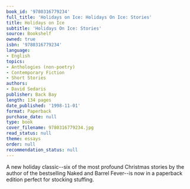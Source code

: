 ```yaml
---
book_id: '9780316779234'
full_title: 'Holidays on Ice: Holidays On Ice: Stories'
title: Holidays on Ice
subtitle: 'Holidays On Ice: Stories'
source: Bookshelf
owned: true
isbn: '9780316779234'
language:
- English
topics:
- Anthologies (non-poetry)
- Contemporary Fiction
- Short Stories
authors:
- David Sedaris
publisher: Back Bay
length: 134 pages
date_published: '1998-11-01'
format: Paperback
purchase_date: null
type: book
cover_filename: 9780316779234.jpg
read_status: null
theme: essays
order: null
recommendation_status: null
---
```

A new holiday classic--six of the most profound Christmas stories by the author of the bestselling Naked and Barrel Fever--is now in a paperback edition perfect for stocking stuffing.

